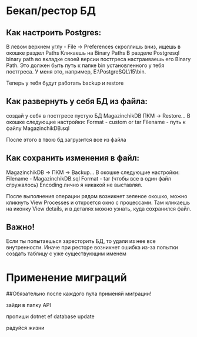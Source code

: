 # Бекап/рестор БД
## Как настроить Postgres:
В левом верхнем углу - File -> Preferences скроллишь вниз, ищешь в окошке раздел Paths Кликаешь на Binary Paths В разделе Postgresql binary path во вкладке своей версии постгреса настраиваешь его Binary Path. Это должен быть путь к папке bin установленного у тебя постгреса. У меня это, например, E:\PostgreSQL\15\bin.

Теперь у тебя будут работать backup и restore

## Как развернуть у себя БД из файла:
создай у себя в постгресе пустую БД MagazinchikDB ПКМ -> Restore... В окошке следующие настройки: Format - custom or tar Filename - путь к файлу MagazinchikDB.sql

После этого в твою бд загрузится все из файла

## Как сохранить изменения в файл:
MagazinchikDB -> ПКМ -> Backup... В окошке следующие настройки: Filename - MagazinchikDB.sql Format - tar (чтобы все в один файл сгружалось) Encoding лично я никакой не выставлял.

После выполнения операции рядом возникнет зеленое окошко, можно кликнуть View Processes и откроется окно с процессами. Там кликаешь на иконку View details, и в деталях можно узнать, куда сохранился файл.

## Важно!
Если ты попытаешься заресторить БД, то удали из нее все внутренности. Иначе при ресторе возникнет ошибка из-за попытки создать таблицу с уже существующим именем


# Применение миграций
##Обязательно после каждого пула применяй миграции!

зайди в папку API

пропиши dotnet ef database update

радуйся жизни